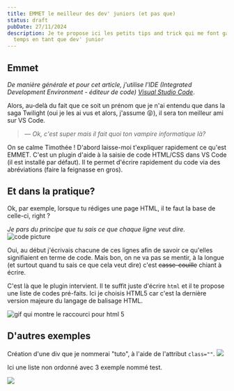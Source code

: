 ```yaml
---
title: EMMET le meilleur des dev' juniors (et pas que)
status: draft
pubDate: 27/11/2024
description: Je te propose ici les petits tips and trick qui me font gagné du
  temps en tant que dev' junior
---
```

## Emmet

*De manière générale et pour cet article, j'utilise l'IDE (Integrated Development Environment - éditeur de code) [Visual Studio Code](https://code.visualstudio.com/download)*.

Alors, au-delà du fait que ce soit un prénom que je n'ai entendu que dans la saga Twilight (oui je les ai vus et alors, j'assume 😝), il sera ton meilleur ami sur VS Code.

> — <cite>Ok, c'est super mais il fait quoi ton vampire informatique là?</cite>

On se calme Timothée ! D'abord laisse-moi t'expliquer rapidement ce qu'est EMMET.
C'est un plugin d'aide à la saisie de code HTML/CSS dans VS Code (il est installé par défaut). Il te permet d'écrire rapidement du code via des abréviations (faire la feignasse en gros).

## Et dans la pratique?

Ok, par exemple, lorsque tu rédiges une page HTML, il te faut la base de celle-ci, right ?

*Je pars du principe que tu sais ce que chaque ligne veut dire.*
![code picture](/images/uploads/code.png)

Oui, au début j'écrivais chacune de ces lignes afin de savoir ce qu'elles signifiaient en terme de code. Mais bon, on ne va pas se mentir, à la longue (et surtout quand tu sais ce que cela veut dire) c'est ~~casse-couille~~ chiant à écrire.

C'est là que le plugin intervient. Il te suffit juste d'écrire `html` et il te propose une liste de codes pré-faits. Ici je choisis HTML5 car c'est la dernière version majeure du langage de balisage HTML.

![gif qui montre le raccourci pour html 5](/images/uploads/peek.gif)

## D'autres exemples

Création d'une div que je nommerai "tuto", à l'aide de l'attribut `class=""`.
![](/images/uploads/div.gif)

Ici une liste non ordonné avec 3 exemple nommé test.

![](/images/uploads/list.gif)

